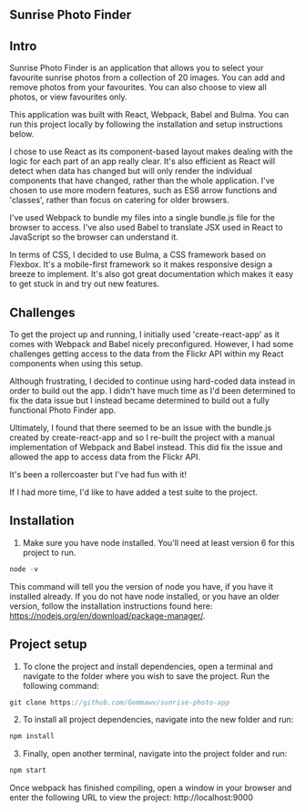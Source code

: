 ## Sunrise Photo Finder

## Intro
Sunrise Photo Finder is an application that allows you to select your favourite sunrise photos from a collection of 20 images. You can add and remove photos from your favourites. You can also choose to view all photos, or view favourites only.

This application was built with React, Webpack, Babel and Bulma. You can run this project locally by following the installation and setup instructions below.

I chose to use React as its component-based layout makes dealing with the logic for each part of an app really clear. It's also efficient as React will detect when data has changed but will only render the individual components that have changed, rather than the whole application. I've chosen to use more modern features, such as ES6 arrow functions and 'classes', rather than focus on catering for older browsers. 

I've used Webpack to bundle my files into a single bundle.js file for the browser to access. I've also used Babel to translate JSX used in React to JavaScript so the browser can understand it.

In terms of CSS, I decided to use Bulma, a CSS framework based on Flexbox. It's a mobile-first framework so it makes responsive design a breeze to implement. It's also got great documentation which makes it easy to get stuck in and try out new features.

## Challenges
To get the project up and running, I initially used 'create-react-app' as it comes with Webpack and Babel nicely preconfigured. However, I had some challenges getting access to the data from the Flickr API within my React components when using this setup. 

Although frustrating, I decided to continue using hard-coded data instead in order to build out the app. I didn't have much time as I'd been determined to fix the data issue but I instead became determined to build out a fully functional Photo Finder app. 

Ultimately, I found that there seemed to be an issue with the bundle.js created by create-react-app and so I re-built the project with a manual implementation of Webpack and Babel instead. This did fix the issue and allowed the app to access data from the Flickr API.

It's been a rollercoaster but I've had fun with it!

If I had more time, I'd like to have added a test suite to the project.


## Installation

1. Make sure you have node installed. You'll need at least version 6 for this project to run.
``` javascript 
node -v
```
This command will tell you the version of node you have, if you have it installed already. If you do not have node installed, or you have an older version, follow the installation instructions found here: https://nodejs.org/en/download/package-manager/.

## Project setup

1. To clone the project and install dependencies, open a terminal and navigate to the folder where you wish to save the project. Run the following command:
``` javascript 
git clone https://github.com/Gemmawv/sunrise-photo-app
```

2. To install all project dependencies, navigate into the new folder and run:
``` javascript 
npm install
```

3. Finally, open another terminal, navigate into the project folder and run:
``` javascript 
npm start
```
Once webpack has finished compiling, open a window in your browser and enter the following URL to view the project: http://localhost:9000

